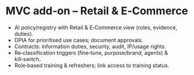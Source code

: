 # MVC add‑on – Retail & E‑Commerce
<ul>
  <li>AI policy/registry with Retail & E‑Commerce view (roles, evidence, duties).</li>
  <li>DPIA for prioritised use cases; document approvals.</li>
  <li>Contracts: information duties, security, audit, IP/usage rights.</li>
  <li>Re‑classification triggers (fine‑tune, purpose/brand, agents) & kill‑switch.</li>
  <li>Role‑based training & refreshers; link access to training status.</li>
</ul>
